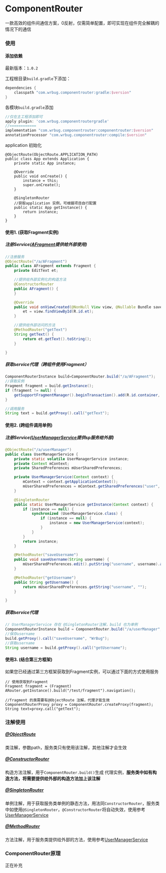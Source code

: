 # ComponentRouter 

 一款高效的组件间通信方案，0反射，仅需简单配置，即可实现在组件完全解耦的情况下的通信


### 使用

#### 添加依赖

最新版本：`1.0.2`

 工程根目录`build.gradle`下添加：

``` gradle
dependencies {
    classpath "com.wrbug.componentrouter:gradle:$version"
}
```

各模块`build.gradle`添加

``` gradle
//仅在主工程添加即可
apply plugin: 'com.wrbug.componentroutergradle'
//============
implementation "com.wrbug.componentrouter:componentrouter:$version"
annotationProcessor "com.wrbug.componentrouter:compile:$version"
```


application 初始化

```
@ObjectRoute(ObjectRoute.APPLICATION_PATH)
public class App extends Application {
    private static App instance;

    @Override
    public void onCreate() {
        instance = this;
        super.onCreate();
    }

    @SingletonRouter
    //获取application 实例，可根据项目自行配置
    public static App getInstance() {
        return instance;
    }
}
```


#### 使用1. (获取Fragment实例)

##### 注册Service([AFragment](a_component/src/main/java/com/wrbug/componentrouter/acomponent/AFragment.java)提供给外部使用)

``` java
//注册服务
@ObjectRoute("/a/AFragment")
public class AFragment extends Fragment {
    private EditText et;

    //提供给外部实例化的构造方法
    @ConstructorRouter
    public AFragment() {
    }

    @Override
    public void onViewCreated(@NonNull View view, @Nullable Bundle savedInstanceState) {
        et = view.findViewById(R.id.et);
    }

    //提供给外部访问的方法
    @MethodRouter("getText")
    String getText() {
        return et.getText().toString();
    }

}
```

##### 获取service代理（跨组件使用Fragment）

``` java
ComponentRouterInstance build=ComponentRouter.build("/a/AFragment");
//获取实例
Fragment fragment = build.getInstance();
if (fragment != null) {
    getSupportFragmentManager().beginTransaction().add(R.id.container, fragment).commitAllowingStateLoss();
}

//调用服务
String text = build.getProxy().call("getText");
```

#### 使用2. (跨组件调用单例)

##### 注册Service([UserManagerService](a_component/src/main/java/com/wrbug/componentrouter/acomponent/UserManagerService.java)提供sp服务给外部)

``` java
@ObjectRoute("/a/userManager")
public class UserManagerService {
    private static volatile UserManagerService instance;
    private Context mContext;
    private SharedPreferences mUserSharedPreferences;

    private UserManagerService(Context context) {
        mContext = context.getApplicationContext();
        mUserSharedPreferences = mContext.getSharedPreferences("user", Context.MODE_PRIVATE);
    }

    @SingletonRouter
    public static UserManagerService getInstance(Context context) {
        if (instance == null) {
            synchronized (UserManagerService.class) {
                if (instance == null) {
                    instance = new UserManagerService(context);
                }
            }
        }
        return instance;
    }

    @MethodRouter("saveUsername")
    public void saveUsername(String username) {
        mUserSharedPreferences.edit().putString("username", username).apply();
    }

    @MethodRouter("getUsername")
    public String getUsername() {
        return mUserSharedPreferences.getString("username", "");
    }

} 
```
##### 获取service代理

``` java
// UserManagerService 存在 @SingletonRouter注解，build 也为单例
ComponentRouterInstance build = ComponentRouter.build("/a/userManager", this.getApplicationContext());
//保存username
build.getProxy().call("saveUsername", "WrBug");
//获取username
String username = build.getProxy().call("getUsername");
```

#### 使用3. (结合第三方框架)

如果您已经通过第三方框架获取到Fragment实例，可以通过下面的方式使用服务

```
// 使用获取到Fragment
Fragment fragment = (Fragment) ARouter.getInstance().build("/test/fragment").navigation();

//fragment 的类需要有@ObjectRoute 注解，代理才能生效
ComponentRouterProxy proxy = ComponentRouter.createProxy(fragment);
String text=proxy.call("getText");
```


### 注解使用

##### [@ObjectRoute](component_router/src/main/java/com/wrbug/componentrouter/annotation/ObjectRoute.java)

类注解，参数path，服务类只有使用该注解，其他注解才会生效

##### [@ConstructorRouter](component_router/src/main/java/com/wrbug/componentrouter/annotation/ConstructorRouter.java)

构造方法注解，用于`ComponentRouter.build()`生成 代理实例，**服务类中如有构造方法，将需要提供给外部的构造方法加上该注解**
##### [@SingletonRouter](component_router/src/main/java/com/wrbug/componentrouter/annotation/SingletonRouter.java)

单例注解，用于获取服务类单例的静态方法，用法同`ConstructorRouter`，服务类中如使用`@SingletonRouter`，`@ConstructorRouter`将自动失效，使用参考[UserManagerService](a_component/src/main/java/com/wrbug/componentrouter/acomponent/UserManagerService.java)

##### [@MethodRouter](component_router/src/main/java/com/wrbug/componentrouter/annotation/MethodRouter.java)

方法注解，用于服务类提供给外部的方法，使用参考[UserManagerService](a_component/src/main/java/com/wrbug/componentrouter/acomponent/UserManagerService.java)


### ComponentRouter原理

正在补充

